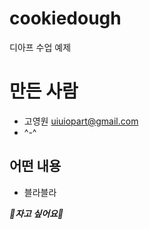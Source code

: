 # cookiedough
디아프 수업 예제


# 만든 사람
* 고영원 <uiuiopart@gmail.com>
* ^-^

## 어떤 내용
* 블라블라


***:hugs:자고 싶어요:hugs:***
